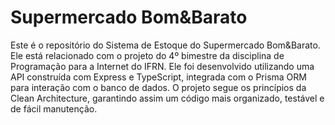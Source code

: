 # Supermercado Bom&Barato
<p>
  Este é o repositório do Sistema de Estoque do Supermercado Bom&Barato. Ele está relacionado com o 
  projeto do 4º bimestre da disciplina de Programação para a Internet do IFRN. Ele foi desenvolvido utilizando 
  uma API construída com Express e TypeScript, integrada com o Prisma ORM para interação com o banco de dados. 
  O projeto segue os princípios da Clean Architecture, garantindo assim um código mais organizado, testável e de 
  fácil manutenção.
</p>
